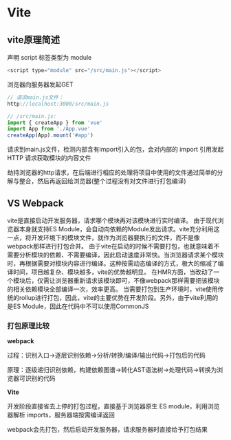 # Vite

## vite原理简述

声明 script 标签类型为 module

```js
<script type="module" src="/src/main.js"></script>
```

浏览器向服务器发起GET

```js
// 请求main.js文件：
http://localhost:3000/src/main.js

// /src/main.js:
import { createApp } from 'vue'
import App from './App.vue'
createApp(App).mount('#app')
```

请求到main.js文件，检测内部含有import引入的包，会对内部的 import 引用发起 HTTP 请求获取模块的内容文件

劫持浏览器的http请求，在后端进行相应的处理将项目中使用的文件通过简单的分解与整合，然后再返回给浏览器(整个过程没有对文件进行打包编译)

## VS Webpack

vite是直接启动开发服务器，请求哪个模块再对该模块进行实时编译。
由于现代浏览器本身就支持ES Module，会自动向依赖的Module发出请求。vite充分利用这一点，将开发环境下的模块文件，就作为浏览器要执行的文件，而不是像webpack那样进行打包合并。
由于vite在启动的时候不需要打包，也就意味着不需要分析模块的依赖、不需要编译，因此启动速度非常快。当浏览器请求某个模块时，再根据需要对模块内容进行编译。这种按需动态编译的方式，极大的缩减了编译时间，项目越复杂、模块越多，vite的优势越明显。
在HMR方面，当改动了一个模块后，仅需让浏览器重新请求该模块即可，不像webpack那样需要把该模块的相关依赖模块全部编译一次，效率更高。
当需要打包到生产环境时，vite使用传统的rollup进行打包，因此，vite的主要优势在开发阶段。另外，由于vite利用的是ES Module，因此在代码中不可以使用CommonJS


### 打包原理比较

**webpack**

过程：识别入口->逐层识别依赖->分析/转换/编译/输出代码->打包后的代码

原理：逐级递归识别依赖，构建依赖图谱->转化AST语法树->处理代码->转换为浏览器可识别的代码

**Vite**

开发阶段直接省去上停的打包过程，直接基于浏览器原生 ES module，利用浏览器解析 imports，服务器端按需编译返回

webpack会先打包，然后启动开发服务器，请求服务器时直接给予打包结果


